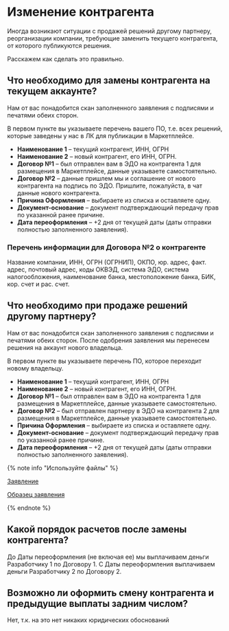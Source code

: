 # Изменение контрагента

Иногда возникают ситуации с продажей решений другому партнеру, реорганизации компании, требующие заменить текущего контрагента, от которого публикуются решения.

Расскажем как сделать это правильно.

## Что необходимо для замены контрагента на текущем аккаунте?

Нам от вас понадобится скан заполненного заявления с подписями и печатями обеих сторон.

В первом пункте вы указываете перечень вашего ПО, т.е. всех решений, которые заведены у нас в ЛК для публикации в Маркетплейсе.

- **Наименование 1** – текущий контрагент, ИНН, ОГРН
- **Наименование 2** – новый контрагент, его ИНН, ОГРН.
- **Договор №1** – был отправлен вам в ЭДО на контрагента 1 для размещения в Маркетплейсе, данные указываете самостоятельно.
- **Договор №2** – данные пришлем мы и соглашение от нового контрагента на подпись по ЭДО. Пришлите, пожалуйста, в чат данные нового контрагента.
- **Причина Оформления** – выбираете из списка и оставляете одну.
- **Документ-основание** – документ подтверждающий передачу прав по указанной ранее причине.
- **Дата переоформления** – +2 дня от текущей даты (даты отправки полностью заполненного заявления).

### Перечень информации для Договора №2 о контрагенте

Название компании, ИНН, ОГРН (ОГРНИП), ОКПО, юр. адрес, факт. адрес, почтовый адрес, коды ОКВЭД, система ЭДО, система налогообложения, наименование банка, местоположение банка, БИК, кор. счет и рас. счет.

## Что необходимо при продаже решений другому партнеру?

Нам от вас понадобится скан заполненного заявления с подписями и печатями обеих сторон. После одобрения заявления мы перенесем решения на аккаунт нового владельца.

В первом пункте вы указываете перечень ПО, которое переходит новому владельцу.

- **Наименование 1** – текущий контрагент, ИНН, ОГРН
- **Наименование 2** – новый контрагент, его ИНН, ОГРН.
- **Договор №1** – был отправлен вам в ЭДО на контрагента 1 для размещения в Маркетплейсе, данные указываете самостоятельно.
- **Договор №2** – был отправлен партнеру в ЭДО на контрагента 2 для размещения в Маркетплейсе, данные указываете самостоятельно.
- **Причина Оформления** – выбираете из списка и оставляете одну.
- **Документ-основание** – документ подтверждающий передачу прав по указанной ранее причине.
- **Дата переоформления** – +2 дня от текущей даты (даты отправки полностью заполненного заявления).

{% note info "Используйте файлы" %}

[Заявление](https://bitrix24.team/~pQ58F)

[Образец заявления](https://bitrix24.team/~ndQJJ)

{% endnote %}

## Какой порядок расчетов после замены контрагента?

До Даты переоформления (не включая ее) мы выплачиваем деньги Разработчику 1 по Договору 1. С Даты переоформления выплачиваем деньги Разработчику 2 по Договору 2.  

## Возможно ли оформить смену контрагента и предыдущие выплаты задним числом?

Нет, т.к. на это нет никаких юридических обоснований